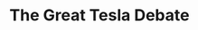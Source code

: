 ---
title: "The Great Tesla Debate"
episodeNumber: 2
youtubeId: "HOYy_jmzUSg"
pubDate: 2025-03-12
description: >
  This week the boys debate if Tesla is really worth 800 billion dollars, how many lanes we actually need, and if the Saudis are OK buying Pokémon Go.
summary: ""
tags:
  - Tesla
  - Elon Musk
  - Saudi Arabia
  - Pokémon Go
citations:
  - title: "Waymo Driver"
    url: "https://waymo.com/waymo-driver/"
  - title: "Tesla: We, Robot"
    url: "https://www.tesla.com/we-robot"
  - title: "Tesla smashes its own records with big increase in energy storage deployments in 2024"
    url: "https://www.ess-news.com/2025/01/03/tesla-smashes-its-own-records-with-big-increase-in-energy-storage-deployments-in-2024/"
---